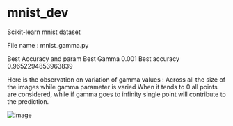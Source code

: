 # mnist_dev
Scikit-learn mnist dataset

File name : mnist_gamma.py

Best Accuracy and param
Best Gamma 0.001
Best accuracy 0.9652294853963839



Here is the observation on variation of gamma values : Across all the size of the images while gamma parameter is varied When it tends to 0 all points are considered, while if gamma goes to infinity single point will contribute to the prediction.

![image](https://user-images.githubusercontent.com/78500544/132898137-2189e059-20fa-48f8-bb0c-1f93cda740fa.png)

